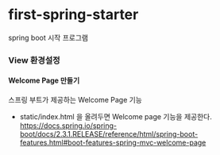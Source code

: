 # first-spring-starter
spring boot 시작 프로그램

### View 환경설정
#### Welcome Page 만들기
스프링 부트가 제공하는 Welcome Page 기능

- static/index.html 을 올려두면 Welcome page 기능을 제공한다.
https://docs.spring.io/spring-boot/docs/2.3.1.RELEASE/reference/html/spring-boot-features.html#boot-features-spring-mvc-welcome-page
